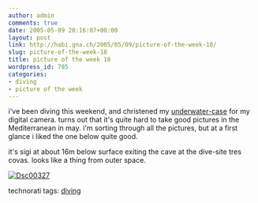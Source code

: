 ```yaml
---
author: admin
comments: true
date: 2005-05-09 20:16:07+00:00
layout: post
link: http://habi.gna.ch/2005/05/09/picture-of-the-week-18/
slug: picture-of-the-week-18
title: picture of the week 18
wordpress_id: 785
categories:
- diving
- picture of the week
---
```



i've been diving this weekend, and christened my [underwater-case](http://images.google.com/images?q=mpk-thb&hl=en&lr=&c2coff=1&safe=off&client=safari&rls=en&sa=N&tab=wi) for my digital camera. turns out that it's quite hard to take good pictures in the Mediterranean in may. i'm sorting through all the pictures, but at a first glance i liked the one below quite good.
  
it's sigi at about 16m below surface exiting the cave at the dive-site tres covas. looks like a thing from outer space.



[![Dsc00327](http://habi.gna.ch/blog/images/DSC00327-tm.jpg)](http://habi.gna.ch/blog/images/DSC00327.jpg)


technorati tags: [diving](http://technorati.com/tag/diving)
